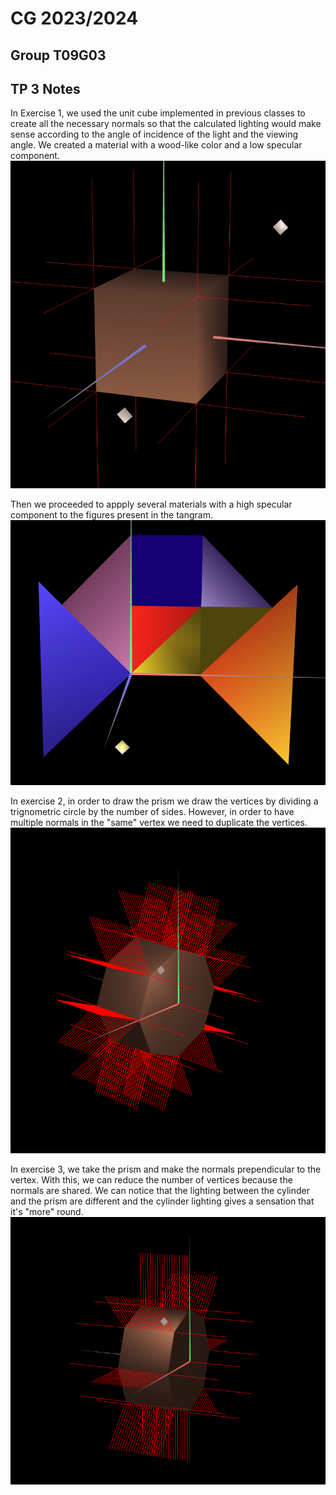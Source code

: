 # CG 2023/2024

## Group T09G03

## TP 3 Notes

In Exercise 1, we used the unit cube implemented in previous classes to create all the necessary normals so that the calculated lighting would make sense according to the angle of incidence of the light and the viewing angle. We created a material with a wood-like color and a low specular component.
![Screenshot 1](screenshots/cg-t09g03-tp3-1.png)

Then we proceeded to appply several materials with a high specular component to the figures present in the tangram.
![Screenshot 2](screenshots/cg-t09g03-tp3-2.png)


In exercise 2, in order to draw the prism we draw the vertices by dividing a trignometric circle by the number of sides. However, in order to have multiple normals in the "same" vertex we need to duplicate the vertices.
![Screenshot 3](screenshots/cg-t09g03-tp3-3.png)

In exercise 3, we take the prism and make the normals prependicular to the vertex. With this, we can reduce the number of vertices because the normals are shared. We can notice that the lighting between the cylinder and the prism are different and the cylinder lighting gives a sensation that it's "more" round.
![Screenshot 4](screenshots/cg-t09g03-tp3-4.png)